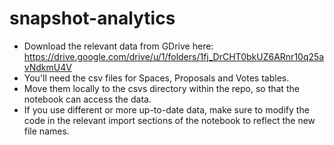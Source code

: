 # snapshot-analytics

- Download the relevant data from GDrive here:
https://drive.google.com/drive/u/1/folders/1fj_DrCHT0bkUZ6ARnr10q25avNdkmU4V
- You'll need the csv files for Spaces, Proposals and Votes tables.
- Move them locally to the csvs directory within the repo, so that the notebook can access the data.
- If you use different or more up-to-date data, make sure to modify the code in the relevant import sections of the notebook to reflect the new file names.
